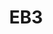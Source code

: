 ---
title: "EB3"
description: "Standalone Smart Home Battery Camera."
image: "/images/wifi/EB3.png"
images:
  - url: "/images/wifi/EB3.png"
    caption: "Front view"

features:
  - "3MP Resolution (2304 × 1296)"
  - "131° Ultra-Wide Viewing Angle"
  - "15m Color Night Vision + IR"
  - "Smart Human Motion Detection"
  - "Two-Way Audio & Custom Alert Zones"
  - "Weatherproof Design (IP Rated)"
  - "5200mAh Battery + MicroSD/Cloud Storage"


price: "Contact Sales"
---